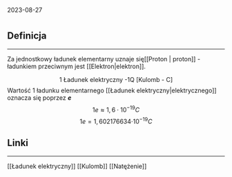 2023-08-27
#
## Definicja
---
Za jednostkowy ładunek elementarny uznaje się[[Proton | proton]] - ładunkiem przeciwnym jest [[Elektron|elektron]].

$$
\text{1 Ładunek elektryczny -1Q [Kulomb - C] }
$$
Wartość 1 ładunku elementarnego [[Ładunek elektryczny|elektrycznego]] oznacza się poprzez ***e***
$$
1e\approx 1,6 \cdot 10^{-19}C
$$
$$
1e=1,602 176 634 \cdot_{}10^{-19}C
$$
## Linki
---
[[Ładunek elektryczny]]
[[Kulomb]]
[[Natężenie]]